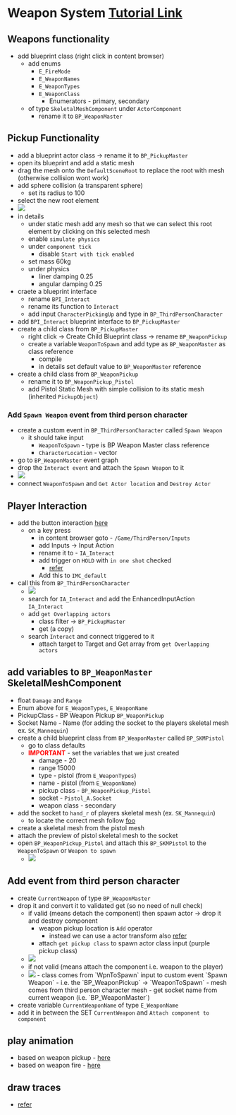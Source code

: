 # Weapon System [Tutorial Link](https://www.youtube.com/watch?v=vbvD0kuSCDs)

## Weapons functionality

- add blueprint class (right click in content browser)
  - add enums
    - `E_FireMode`
    - `E_WeaponNames`
    - `E_WeaponTypes`
    - `E_WeaponClass`
      - Enumerators - primary, secondary
  - of type `SkeletalMeshComponent` under `ActorComponent`
    - rename it to `BP_WeaponMaster`

## Pickup Functionality

- add a blueprint actor class -> rename it to `BP_PickupMaster`
- open its blueprint and add a static mesh
- drag the mesh onto the `DefaultSceneRoot` to replace the root with mesh (otherwise collision wont work)
- add sphere collision (a transparent sphere)
  - set its radius to 100
- select the new root element
- <img src="./images/set-properties-actor-weapon-game.png">
- in details
  - under static mesh add any mesh so that we can select this root element by clicking on this selected mesh
  - enable `simulate physics`
  - under `component tick`
    - disable `Start with tick enabled`
  - set mass 60kg
  - under physics
    - liner damping 0.25
    - angular damping 0.25
- craete a blueprint interface
  - rename `BPI_Interact`
  - rename its function to `Interact`
  - add input `CharacterPickingUp` and type in `BP_ThirdPersonCharacter`
- add `BPI_Interact` blueprint interface to `BP_PickupMaster`
- create a child class from `BP_PickupMaster`
  - right click -> Create Child Blueprint class -> rename `BP_WeaponPickup`
  - create a variable `WeaponToSpawn` and add type as `BP_WeaponMaster` as class reference
    - compile
    - in details set default value to `BP_WeaponMaster` reference
- create a child class from `BP_WeaponPickup`
  - rename it to `BP_WeaponPickup_Pistol`
  - add Pistol Static Mesh with simple collision to its static mesh (inherited `PickupObject`)

### Add `Spawn Weapon` event from third person character

- create a custom event in `BP_ThirdPersonCharacter` called `Spawn Weapon`
  - it should take input
    - `WeaponToSpawn` - type is BP Weapon Master class reference
    - `CharacterLocation` - vector
- go to `BP_WeaponMaster` event graph
- drop the `Interact event` and attach the `Spawn Weapon` to it
- <img src="./images/combat-sys-weapon-master-tps-char-event.png">
- connect `WeaponToSpawn` and `Get Actor location` and `Destroy Actor`

## Player Interaction

- add the button interaction [here](./player#player-inputs)
  - on a key press
    - in content browser goto - `/Game/ThirdPerson/Inputs`
    - add Inputs -> Input Action
    - rename it to - `IA_Interact`
    - add trigger on `HOLD` with `in one shot` checked
      - [refer](./player.md#trigger)
    - Add this to `IMC_default`
- call this from `BP_ThirdPersonCharacter`
  - <img src="./images/IA-Interact-tps-character.png">
  - search for `IA_Interact` and add the EnhancedInputAction `IA_Interact`
  - add `get Overlapping actors`
    - class filter -> `BP_PickupMaster`
    - get (a copy)
  - search `Interact` and connect triggered to it
    - attach target to Target and Get array from `get Overlapping actors`

## add variables to `BP_WeaponMaster` SkeletalMeshComponent

- float `Damage` and `Range`
- Enum above for `E_WeaponTypes`, `E_WeaponName`
- PickupClass - BP Weapon Pickup `BP_WeaponPickup`
- Socket Name - Name (for adding the socket to the players skeletal mesh ex. `SK_Mannequin`)
- create a child blueprint class from `BP_WeaponMaster` called `BP_SKMPistol`
  - go to class defaults
  - <b style="color:red;">IMPORTANT</b> - set the variables that we just created
    - damage - 20
    - range 15000
    - type - pistol (from `E_WeaponTypes`)
    - name - pistol (from `E_WeaponName`)
    - pickup class - `BP_WeaponPickup_Pistol`
    - socket - `Pistol_A.Socket`
    - weapon class - secondary
- add the socket to `hand_r` of players skeletal mesh (ex. `SK_Mannequin`)
  - to locate the correct mesh follow [foo](./player.md#skeleton)
- create a skeletal mesh from the pistol mesh
- attach the preview of pistol skeletal mesh to the socket
- open `BP_WeaponPickup_Pistol` and attach this `BP_SKMPistol` to the `WeaponToSpawn` or `Weapon to spawn`
  - <img src="./images/set-weapon-actor-to-class.png">

## Add event from third person character

- create `CurrentWeapon` of type `BP_WeaponMaster`
- drop it and convert it to validated get (so no need of null check)
  - if valid (means detach the component) then spawn actor -> drop it and destroy component
    - weapon pickup location is `Add` operator
      - instead we can use a actor transform also [refer](./actor.md#transform-location)
    - attach `get pickup class` to spawn actor class input (purple pickup class)
  - <img src="./images/spawn-weapon-drop-actor.png">
  - if not valid (means attach the component i.e. weapon to the player)
  - <img src="./images/spawn-weapon-drop-actor-if-not-valid.png">
    - class comes from `WpnToSpawn` input to custom event `Spawn Weapon`
      - i.e. the `BP_WeaponPickup` -> `WeaponToSpawn`
    - mesh comes from third person character mesh
    - get socket name from current weapon (i.e. `BP_WeaponMaster`)
- create variable `CurrentWeaponName` of type `E_WeaponName`
- add it in between the SET `CurrentWeapon` and `Attach component to component`

## play animation

- based on weapon pickup - [here](./animation.md#blend-multiple-animation)
- based on weapon fire - [here](./animation.md#on-skeletal-mesh-component-based-on-player-action-keypress)

## draw traces

- [refer](./actor.md#line-traces-from-a-socket)
